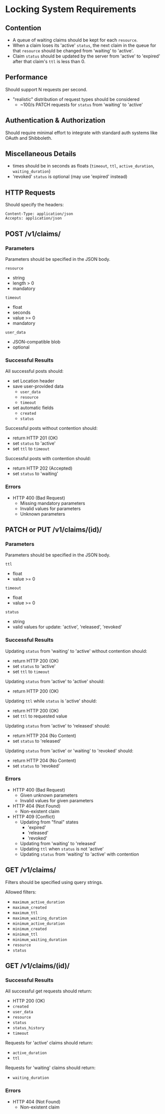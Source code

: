 # Locking System Requirements
## Contention
- A queue of waiting claims should be kept for each `resource`.
- When a claim loses its 'active' `status`, the next claim in the queue for that
  `resource` should be changed from 'waiting' to 'active'.
- Claim `status` should be updated by the server from 'active' to 'expired'
  after that claim's `ttl` is less than 0.


## Performance
Should support N requests per second.

- "realistic" distribution of request types should be considered
    - ~100/s PATCH requests for `status` from 'waiting' to 'active'


## Authentication & Authorization
Should require minimal effort to integrate with standard auth systems like
OAuth and Shibboleth.


## Miscellaneous Details
- times should be in seconds as floats (`timeout`, `ttl`, `active_duration`,
  `waiting_duration`)
- 'revoked' `status` is optional (may use 'expired' instead)


## HTTP Requests

Should specify the headers:

    Content-Type: application/json
    Accepts: application/json


## POST /v1/claims/
### Parameters
Parameters should be specified in the JSON body.

`resource`

- string
- length > 0
- mandatory

`timeout`

- float
- seconds
- value >= 0
- mandatory

`user_data`

- JSON-compatible blob
- optional

### Successful Results
All successful posts should:

- set Location header
- save user-provided data
    - `user_data`
    - `resource`
    - `timeout`
- set automatic fields
    - `created`
    - `status`

Successful posts without contention should:

- return HTTP 201 (OK)
- set `status` to 'active'
- set `ttl` to `timeout`

Successful posts with contention should:

- return HTTP 202 (Accepted)
- set `status` to 'waiting'

### Errors
- HTTP 400 (Bad Request)
    - Missing mandatory parameters
    - Invalid values for parameters
    - Unknown parameters


## PATCH or PUT /v1/claims/(id)/
### Parameters
Parameters should be specified in the JSON body.

`ttl`

- float
- value >= 0

`timeout`

- float
- value >= 0

`status`

- string
- valid values for update: 'active', 'released', 'revoked'

### Successful Results
Updating `status` from 'waiting' to 'active' without contention should:

- return HTTP 200 (OK)
- set `status` to 'active'
- set `ttl` to `timeout`

Updating `status` from 'active' to 'active' should:

- return HTTP 200 (OK)

Updating `ttl` while `status` is 'active' should:

- return HTTP 200 (OK)
- set `ttl` to requested value

Updating `status` from 'active' to 'released' should:

- return HTTP 204 (No Content)
- set `status` to 'released'

Updating `status` from 'active' or 'waiting' to 'revoked' should:

- return HTTP 204 (No Content)
- set `status` to 'revoked'

### Errors
- HTTP 400 (Bad Request)
    - Given unknown parameters
    - Invalid values for given parameters
- HTTP 404 (Not Found)
    - Non-existent claim
- HTTP 409 (Conflict)
    - Updating from "final" states
        - 'expired'
        - 'released'
        - 'revoked'
    - Updating from 'waiting' to 'released'
    - Updating `ttl` when `status` is not 'active'
    - Updating `status` from 'waiting' to 'active' with contention


## GET /v1/claims/
Filters should be specified using query strings.

Allowed filters:

- `maximum_active_duration`
- `maximum_created`
- `maximum_ttl`
- `maximum_waiting_duration`
- `minimum_active_duration`
- `minimum_created`
- `minimum_ttl`
- `minimum_waiting_duration`
- `resource`
- `status`


## GET /v1/claims/(id)/
### Successful Results
All successful get requests should return:

- HTTP 200 (OK)
- `created`
- `user_data`
- `resource`
- `status`
- `status_history`
- `timeout`

Requests for 'active' claims should return:

- `active_duration`
- `ttl`

Requests for 'waiting' claims should return:

- `waiting_duration`

### Errors
- HTTP 404 (Not Found)
    - Non-existent claim
